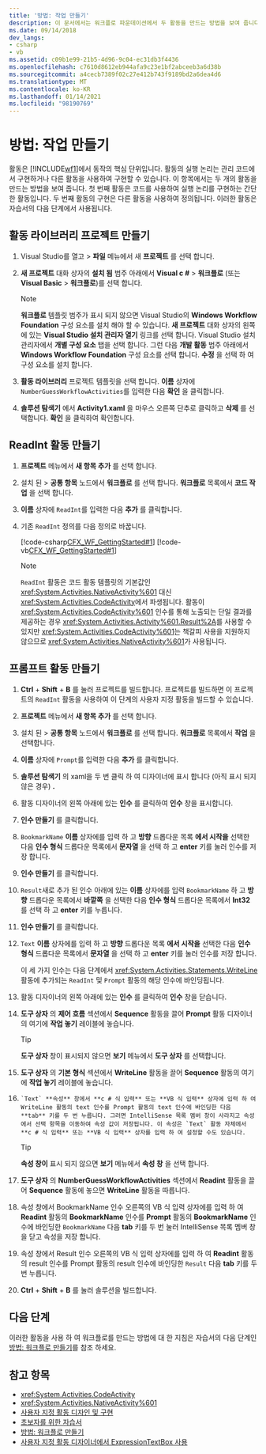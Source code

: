 ```yaml
---
title: '방법: 작업 만들기'
description: 이 문서에서는 워크플로 파운데이션에서 두 활동을 만드는 방법을 보여 줍니다. 하나는 코드를 사용 하 여 논리를 구현 하 고 다른 활동을 사용 하 여 정의 하는 것입니다.
ms.date: 09/14/2018
dev_langs:
- csharp
- vb
ms.assetid: c09b1e99-21b5-4d96-9c04-ec31db3f4436
ms.openlocfilehash: c7610d8612eb944afa9c23e1bf2abceeb3a6d38b
ms.sourcegitcommit: a4cecb7389f02c27e412b743f9189bd2a6dea4d6
ms.translationtype: MT
ms.contentlocale: ko-KR
ms.lasthandoff: 01/14/2021
ms.locfileid: "98190769"
---
```

# <a name="how-to-create-an-activity"></a>방법: 작업 만들기

활동은 [!INCLUDE[wf1](../../../includes/wf1-md.md)]에서 동작의 핵심 단위입니다. 활동의 실행 논리는 관리 코드에서 구현하거나 다른 활동을 사용하여 구현할 수 있습니다. 이 항목에서는 두 개의 활동을 만드는 방법을 보여 줍니다. 첫 번째 활동은 코드를 사용하여 실행 논리를 구현하는 간단한 활동입니다. 두 번째 활동의 구현은 다른 활동을 사용하여 정의됩니다. 이러한 활동은 자습서의 다음 단계에서 사용됩니다.

## <a name="create-the-activity-library-project"></a>활동 라이브러리 프로젝트 만들기

1. Visual Studio를 열고   >  **파일** 메뉴에서 새 **프로젝트** 를 선택 합니다.

2. **새 프로젝트** 대화 상자의 **설치 됨** 범주 아래에서 **Visual c #**  >  **워크플로** (또는 **Visual Basic**  >  **워크플로**)를 선택 합니다.

    > [!NOTE]
    > **워크플로** 템플릿 범주가 표시 되지 않으면 Visual Studio의 **Windows Workflow Foundation** 구성 요소를 설치 해야 할 수 있습니다. **새 프로젝트** 대화 상자의 왼쪽에 있는 **Visual Studio 설치 관리자 열기** 링크를 선택 합니다. Visual Studio 설치 관리자에서 **개별 구성 요소** 탭을 선택 합니다. 그런 다음 **개발 활동** 범주 아래에서 **Windows Workflow Foundation** 구성 요소를 선택 합니다. **수정** 을 선택 하 여 구성 요소를 설치 합니다.

3. **활동 라이브러리** 프로젝트 템플릿을 선택 합니다. **이름** 상자에 `NumberGuessWorkflowActivities`를 입력한 다음 **확인** 을 클릭합니다.

4. **솔루션 탐색기** 에서 **Activity1.xaml** 을 마우스 오른쪽 단추로 클릭하고 **삭제** 를 선택합니다. **확인** 을 클릭하여 확인합니다.

## <a name="create-the-readint-activity"></a>ReadInt 활동 만들기

1. **프로젝트** 메뉴에서 **새 항목 추가** 를 선택 합니다.

2. 설치 된   >  **공통 항목** 노드에서 **워크플로** 를 선택 합니다. **워크플로** 목록에서 **코드 작업** 을 선택 합니다.

3. **이름** 상자에 `ReadInt`를 입력한 다음 **추가** 를 클릭합니다.

4. 기존 `ReadInt` 정의를 다음 정의로 바꿉니다.

     [!code-csharp[CFX_WF_GettingStarted#1](~/samples/snippets/csharp/VS_Snippets_CFX/cfx_wf_gettingstarted/cs/readint.cs#1)]
     [!code-vb[CFX_WF_GettingStarted#1](~/samples/snippets/visualbasic/VS_Snippets_CFX/cfx_wf_gettingstarted/vb/readint.vb#1)]

    > [!NOTE]
    > `ReadInt` 활동은 코드 활동 템플릿의 기본값인 <xref:System.Activities.NativeActivity%601> 대신 <xref:System.Activities.CodeActivity>에서 파생됩니다. 활동이 <xref:System.Activities.CodeActivity%601> 인수를 통해 노출되는 단일 결과를 제공하는 경우 <xref:System.Activities.Activity%601.Result%2A>를 사용할 수 있지만 <xref:System.Activities.CodeActivity%601>는 책갈피 사용을 지원하지 않으므로 <xref:System.Activities.NativeActivity%601>가 사용됩니다.

## <a name="create-the-prompt-activity"></a>프롬프트 활동 만들기

1. **Ctrl** + **Shift** + **B** 를 눌러 프로젝트를 빌드합니다. 프로젝트를 빌드하면 이 프로젝트의 `ReadInt` 활동을 사용하여 이 단계의 사용자 지정 활동을 빌드할 수 있습니다.

2. **프로젝트** 메뉴에서 **새 항목 추가** 를 선택 합니다.

3. 설치 된   >  **공통 항목** 노드에서 **워크플로** 를 선택 합니다. **워크플로** 목록에서 **작업** 을 선택합니다.

4. **이름** 상자에 `Prompt`를 입력한 다음 **추가** 를 클릭합니다.

5. **솔루션 탐색기** 의 xaml을 두 번 클릭 하 여 디자이너에 표시 합니다 (아직 표시 되지 않은 경우) **.**

6. 활동 디자이너의 왼쪽 아래에 있는 **인수** 를 클릭하여 **인수** 창을 표시합니다.

7. **인수 만들기** 를 클릭합니다.

8. `BookmarkName` **이름** 상자에를 입력 하 고 **방향** 드롭다운 목록 **에서 시작을** 선택한 다음 **인수 형식** 드롭다운 목록에서 **문자열** 을 선택 하 고 **enter** 키를 눌러 인수를 저장 합니다.

9. **인수 만들기** 를 클릭합니다.

10. `Result`새로 추가 된 인수 아래에 있는 **이름** 상자에를 입력 `BookmarkName` 하 고 **방향** 드롭다운 목록에서 **바깥쪽** 을 선택한 다음 **인수 형식** 드롭다운 목록에서 **Int32** 를 선택 하 고 **enter** 키를 누릅니다.

11. **인수 만들기** 를 클릭합니다.

12. `Text` **이름** 상자에를 입력 하 고 **방향** 드롭다운 목록 **에서 시작을** 선택한 다음 **인수 형식** 드롭다운 목록에서 **문자열** 을 선택 하 고 **enter** 키를 눌러 인수를 저장 합니다.

     이 세 가지 인수는 다음 단계에서 <xref:System.Activities.Statements.WriteLine> 활동에 추가되는 `ReadInt` 및 `Prompt` 활동의 해당 인수에 바인딩됩니다.

13. 활동 디자이너의 왼쪽 아래에 있는 **인수** 를 클릭하여 **인수** 창을 닫습니다.

14. **도구 상자** 의 **제어 흐름** 섹션에서 **Sequence** 활동을 끌어 **Prompt** 활동 디자이너의 여기에 **작업 놓기** 레이블에 놓습니다.

    > [!TIP]
    > **도구 상자** 창이 표시되지 않으면 **보기** 메뉴에서 **도구 상자** 를 선택합니다.

15. **도구 상자** 의 **기본 형식** 섹션에서 **WriteLine** 활동을 끌어 **Sequence** 활동의 여기에 **작업 놓기** 레이블에 놓습니다.

16.     `Text` **속성** 창에서 **c # 식 입력** 또는 **VB 식 입력** 상자에 입력 하 여 WriteLine 활동의 text 인수를 Prompt 활동의 text 인수에 바인딩한 다음 **tab** 키를 두 번 누릅니다. 그러면 IntelliSense 목록 멤버 창이 사라지고 속성에서 선택 항목을 이동하여 속성 값이 저장됩니다. 이 속성은 `Text` 활동 자체에서 **c # 식 입력** 또는 **VB 식 입력** 상자를 입력 하 여 설정할 수도 있습니다.

    > [!TIP]
    > **속성 창이** 표시 되지 않으면 **보기** 메뉴에서 **속성 창** 을 선택 합니다.

17. **도구 상자** 의 **NumberGuessWorkflowActivities** 섹션에서 **Readint** 활동을 끌어 **Sequence** 활동에 놓으면 **WriteLine** 활동을 따릅니다.

18. 속성 창에서 BookmarkName 인수 오른쪽의 VB 식 입력 상자에를 입력 하 여 **Readint** 활동의 **BookmarkName** 인수를 **Prompt** 활동의 **BookmarkName** 인수에 바인딩한 `BookmarkName` 다음  **tab** 키를 두 번 눌러 IntelliSense 목록 멤버 창을 닫고 속성을 저장 합니다. 

19.    속성 창에서 Result 인수 오른쪽의 VB 식 입력 상자에를 입력 하 여 **Readint** 활동의 result 인수를 Prompt 활동의 result 인수에 바인딩한 `Result` 다음  **tab** 키를 두 번 누릅니다. 

20. **Ctrl** + **Shift** + **B** 를 눌러 솔루션을 빌드합니다.

## <a name="next-steps"></a>다음 단계

이러한 활동을 사용 하 여 워크플로를 만드는 방법에 대 한 지침은 자습서의 다음 단계인 [방법: 워크플로 만들기](how-to-create-a-workflow.md)를 참조 하세요.

## <a name="see-also"></a>참고 항목

- <xref:System.Activities.CodeActivity>
- <xref:System.Activities.NativeActivity%601>
- [사용자 지정 활동 디자인 및 구현](designing-and-implementing-custom-activities.md)
- [초보자를 위한 자습서](getting-started-tutorial.md)
- [방법: 워크플로 만들기](how-to-create-a-workflow.md)
- [사용자 지정 활동 디자이너에서 ExpressionTextBox 사용](./samples/using-the-expressiontextbox-in-a-custom-activity-designer.md)
